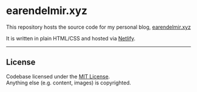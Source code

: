# earendelmir.xyz

This repository hosts the source code for my personal blog, [earendelmir.xyz](https://earendelmir.xyz)

It is written in plain HTML/CSS and hosted via [Netlify](https://www.netlify.com).

- - - - - - - - - - - - - - - - - - - - - - - - - - - - - - - - - - - - - - - -

## License

Codebase licensed under the [MIT License](LICENSE).  
Anything else (e.g. content, images) is copyrighted.
